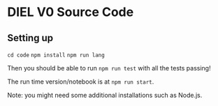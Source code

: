 # DIEL V0 Source Code

## Setting up

`cd code`
`npm install`
`npm run lang`

Then you should be able to run `npm run test` with all the tests passing!

The run time version/notebook is at `npm run start`.

Note: you might need some additional installations such as Node.js.


